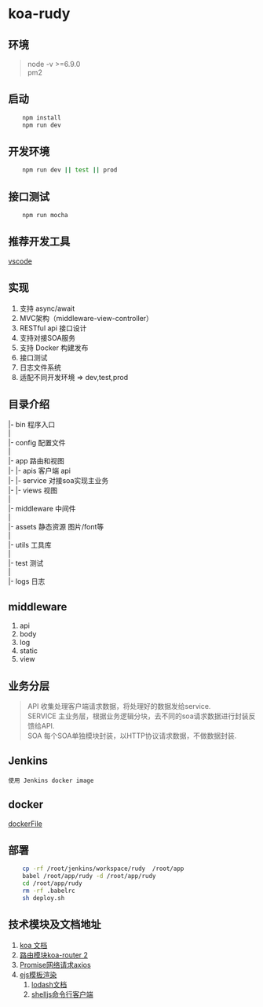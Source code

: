 # koa-rudy

## 环境

> node -v >=6.9.0      
> pm2 

## 启动

```bash
    npm install
    npm run dev
```

## 开发环境

```bash
    npm run dev || test || prod
```

## 接口测试

```bash
    npm run mocha
```

## 推荐开发工具
[vscode](https://code.visualstudio.com/)

## 实现
1. 支持 async/await
2. MVC架构（middleware-view-controller）
3. RESTful api 接口设计
4. 支持对接SOA服务
5. 支持 Docker 构建发布
6. 接口测试
7. 日志文件系统
8. 适配不同开发环境 => dev,test,prod

## 目录介绍
|- bin 程序入口  
|  
|- config 配置文件  
|  
|- app 路由和视图  
|- |- apis 客户端 api  
|- |- service 对接soa实现主业务  
|- |- views 视图       
|  
|- middleware 中间件  
|  
|- assets 静态资源 图片/font等   
|  
|- utils  工具库  
|  
|- test 测试  
|  
|- logs 日志  

## middleware

1. api 
2. body 
3. log 
4. static
5. view 

## 业务分层

> API 收集处理客户端请求数据，将处理好的数据发给service.         
> SERVICE 主业务层，根据业务逻辑分块，去不同的soa请求数据进行封装反馈给API.      
> SOA 每个SOA单独模块封装，以HTTP协议请求数据，不做数据封装.     

## Jenkins
    使用 Jenkins docker image 

## docker
[dockerFile](https://github.com/iwfe/koa-rudy/blob/master/Dockerfile)

## 部署

```bash
    cp -rf /root/jenkins/workspace/rudy  /root/app
    babel /root/app/rudy -d /root/app/rudy 
    cd /root/app/rudy
    rm -rf .babelrc
    sh deploy.sh
```

## 技术模块及文档地址

1. [koa 文档](https://github.com/guo-yu/koa-guide)
2. [路由模块koa-router 2](https://github.com/alexmingoia/koa-router/tree/master/#module_koa-router--Router+get%7Cput%7Cpost%7Cpatch%7Cdelete)
3. [Promise网络请求axios](https://github.com/mzabriskie/axios)
4. [ejs模板渲染](https://github.com/mde/ejs)
    1. [lodash文档](https://lodash.com/docs/4.17.2)
    2. [shelljs命令行客户端](https://github.com/shelljs/shelljs)
    
